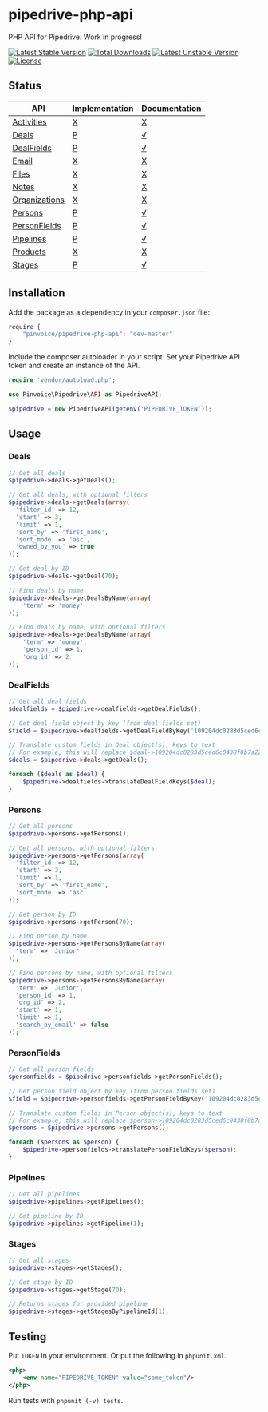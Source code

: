 pipedrive-php-api
=================

PHP API for Pipedrive. Work in progress!  

[![Latest Stable Version](https://poser.pugx.org/pinvoice/pipedrive-php-api/v/stable.svg)](https://packagist.org/packages/pinvoice/pipedrive-php-api) [![Total Downloads](https://poser.pugx.org/pinvoice/pipedrive-php-api/downloads.svg)](https://packagist.org/packages/pinvoice/pipedrive-php-api) [![Latest Unstable Version](https://poser.pugx.org/pinvoice/pipedrive-php-api/v/unstable.svg)](https://packagist.org/packages/pinvoice/pipedrive-php-api) [![License](https://poser.pugx.org/pinvoice/pipedrive-php-api/license.svg)](https://packagist.org/packages/pinvoice/pipedrive-php-api)

Status
------

API | Implementation | Documentation
--- | ------------- | -------------------
[Activities](https://developers.pipedrive.com/v1#methods-Activities)       | [X](#) | [X](#)
[Deals](https://developers.pipedrive.com/v1#methods-Deals)                 | [P](https://github.com/Pinvoice/pipedrive-php-api/blob/master/src/APIObjects/Deals.php) | [√](https://github.com/Pinvoice/pipedrive-php-api#deals)
[DealFields](https://developers.pipedrive.com/v1#methods-DealFields)       | [P](https://github.com/Pinvoice/pipedrive-php-api/blob/master/src/APIObjects/DealFields.php) | [√](https://github.com/Pinvoice/pipedrive-php-api#dealfields)
[Email](https://developers.pipedrive.com/v1#methods-EmailMessages)         | [X](#) | [X](#)
[Files](https://developers.pipedrive.com/v1#methods-Files)                 | [X](#) | [X](#)
[Notes](https://developers.pipedrive.com/v1#methods-Notes)                 | [X](#) | [X](#)
[Organizations](https://developers.pipedrive.com/v1#methods-Organizations) | [X](#) | [X](#)
[Persons](https://developers.pipedrive.com/v1#methods-Persons)             | [P](https://github.com/Pinvoice/pipedrive-php-api/blob/master/src/APIObjects/Persons.php) | [√](https://github.com/Pinvoice/pipedrive-php-api#persons)
[PersonFields](https://developers.pipedrive.com/v1#methods-PersonFields)   | [P](https://github.com/Pinvoice/pipedrive-php-api/blob/master/src/APIObjects/PersonFields.php) | [√](https://github.com/Pinvoice/pipedrive-php-api#personfields)
[Pipelines](https://developers.pipedrive.com/v1#methods-Pipelines)         | [P](https://github.com/Pinvoice/pipedrive-php-api/blob/master/src/APIObjects/Pipelines.php) | [√](https://github.com/Pinvoice/pipedrive-php-api#pipelines)
[Products](https://developers.pipedrive.com/v1#methods-Products)           | [X](#) | [X](#)
[Stages](https://developers.pipedrive.com/v1#methods-Stages)               | [P](https://github.com/Pinvoice/pipedrive-php-api/blob/master/src/APIObjects/Stages.php) | [√](https://github.com/Pinvoice/pipedrive-php-api#stages)

## Installation
Add the package as a dependency in your `composer.json` file:

``` javascript
require {
    "pinvoice/pipedrive-php-api": "dev-master"
}
```
Include the composer autoloader in your script. Set your Pipedrive API token and create an instance of the API. 

``` php
require 'vendor/autoload.php';

use Pinvoice\Pipedrive\API as PipedriveAPI;

$pipedrive = new PipedriveAPI(getenv('PIPEDRIVE_TOKEN'));
```

## Usage

### Deals
```php
// Get all deals
$pipedrive->deals->getDeals();

// Get all deals, with optional filters
$pipedrive->deals->getDeals(array(
  'filter_id' => 12,
  'start' => 3,
  'limit' => 1,
  'sort_by' => 'first_name',
  'sort_mode' => 'asc',
  'owned_by_you' => true
));

// Get deal by ID
$pipedrive->deals->getDeal(70);

// Find deals by name
$pipedrive->deals->getDealsByName(array(
	'term' => 'money'
));

// Find deals by name, with optional filters
$pipedrive->deals->getDealsByName(array(
	'term' => 'money',
	'person_id' => 1,
	'org_id' => 2
));
```

### DealFields
```php
// Get all deal fields
$dealfields = $pipedrive->dealfields->getDealFields();

// Get deal field object by key (from deal fields set)
$field = $pipedrive->dealfields->getDealFieldByKey('109204dc0283d5ced6c0438f8b7a220ecac9238d', $dealfields);

// Translate custom fields in Deal object(s), keys to text
// For example, this will replace $deal->109204dc0283d5ced6c0438f8b7a220ecac9238d with $deal->test 
$deals = $pipedrive->deals->getDeals();

foreach ($deals as $deal) {
    $pipedrive->dealfields->translateDealFieldKeys($deal);
}
```

### Persons
```php
// Get all persons
$pipedrive->persons->getPersons();

// Get all persons, with optional filters
$pipedrive->persons->getPersons(array(
  'filter_id' => 12,
  'start' => 3,
  'limit' => 1,
  'sort_by' => 'first_name',
  'sort_mode' => 'asc'
));

// Get person by ID
$pipedrive->persons->getPerson(70);

// Find person by name
$pipedrive->persons->getPersonsByName(array(
  'term' => 'Junior'
));

// Find persons by name, with optional filters
$pipedrive->persons->getPersonsByName(array(
  'term' => 'Junior',
  'person_id' => 1,
  'org_id' => 2,
  'start' => 1,
  'limit' => 1,
  'search_by_email' => false
));
```

### PersonFields
```php
// Get all person fields
$personfields = $pipedrive->personfields->getPersonFields();

// Get person field object by key (from person fields set)
$field = $pipedrive->personfields->getPersonFieldByKey('109204dc0283d5ced6c0438f8b7a220ecac9238d', $personfields);

// Translate custom fields in Person object(s), keys to text
// For example, this will replace $person->109204dc0283d5ced6c0438f8b7a220ecac9238d with $person->test 
$persons = $pipedrive->persons->getPersons();

foreach ($persons as $person) {
    $pipedrive->personfields->translatePersonFieldKeys($person);
}
```

### Pipelines
```php
// Get all pipelines
$pipedrive->pipelines->getPipelines();

// Get pipeline by ID
$pipedrive->pipelines->getPipeline(1);
```

### Stages
```php
// Get all stages
$pipedrive->stages->getStages();

// Get stage by ID
$pipedrive->stages->getStage(70);

// Returns stages for provided pipeline
$pipedrive->stages->getStagesByPipelineId(1);
```

## Testing
Put `TOKEN` in your environment. Or put the following in `phpunit.xml`.
``` xml
<php>
    <env name="PIPEDRIVE_TOKEN" value="some_token"/>
</php>
```
Run tests with `phpunit (-v) tests`.
